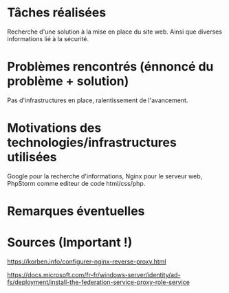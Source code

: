 # Tâches réalisées
Recherche d'une solution à la mise en place du site web. Ainsi que diverses informations lié à la sécurité.
# Problèmes rencontrés (énnoncé du problème + solution)
Pas d'infrastructures en place, ralentissement de l'avancement.
# Motivations des technologies/infrastructures utilisées
Google pour la recherche d'informations,
Nginx pour le serveur web,
PhpStorm comme editeur de code html/css/php.
# Remarques éventuelles

# Sources (Important !)
https://korben.info/configurer-nginx-reverse-proxy.html

https://docs.microsoft.com/fr-fr/windows-server/identity/ad-fs/deployment/install-the-federation-service-proxy-role-service
